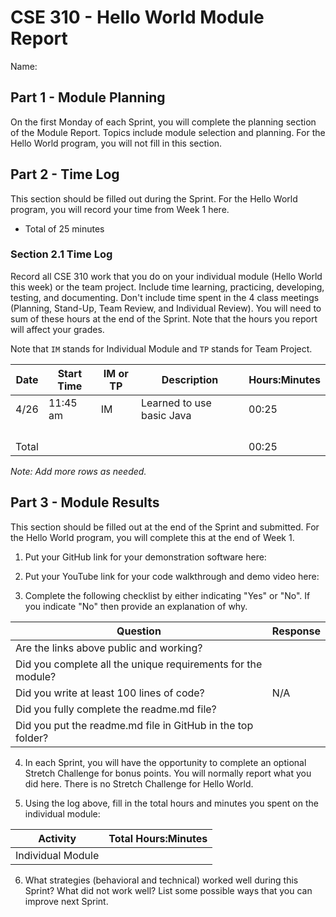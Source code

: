 # CSE 310 - Hello World Module Report

Name:

## Part 1 - Module Planning

On the first Monday of each Sprint, you will complete the planning section of the Module Report.  Topics include module selection and planning.  For the Hello World program, you will not fill in this section.

## Part 2 - Time Log

This section should be filled out during the Sprint. For the Hello World program, you will record your time from Week 1 here.
 - Total of 25 minutes

### Section 2.1 Time Log

Record all CSE 310 work that you do on your individual module (Hello World this week) or the team project.  Include time learning, practicing, developing, testing, and documenting.  Don't include time spent in the 4 class meetings (Planning, Stand-Up, Team Review, and Individual Review).  You will need to sum of these hours at the end of the Sprint. Note that the hours you report will affect your grades.

Note that `IM` stands for Individual Module and `TP` stands for Team Project.

| Date  | Start Time | IM or TP | Description               | Hours:Minutes |
|-------|------------|----------|---------------------------|---------------|
| 4/26  | 11:45 am   | IM       | Learned to use basic Java | 00:25         |
|       |            |          |                           |               |
|       |            |          |                           |               |
|       |            |          |                           |               |
|       |            |          |                           |               |
| Total |            |          |                           | 00:25         |

_Note: Add more rows as needed._

## Part 3 - Module Results

This section should be filled out at the end of the Sprint and submitted.  For the Hello World program, you will complete this at the end of Week 1.

1. Put your GitHub link for your demonstration software here: 

2. Put your YouTube link for your code walkthrough and demo video here:

3. Complete the following checklist by either indicating "Yes" or "No".  If you indicate "No" then provide an explanation of why.

|Question                                                    |Response|
|------------------------------------------------------------|--------|
|Are the links above public and working?                     |        |
|Did you complete all the unique requirements for the module?|        |
|Did you write at least 100 lines of code?                   | N/A    |
|Did you fully complete the readme.md file?                  |        |
|Did you put the readme.md file in GitHub in the top folder? |        |

4. In each Sprint, you will have the opportunity to complete an optional Stretch Challenge for bonus points.  You will normally report what you did here.  There is no Stretch Challenge for Hello World.

5. Using the log above, fill in the total hours and minutes you spent on the individual module:

|Activity         |Total Hours:Minutes|
|-----------------|-------------------|
|Individual Module|                   |


6. What strategies (behavioral and technical) worked well during this Sprint?  What did not work well?  List some possible ways that you can improve next Sprint.

